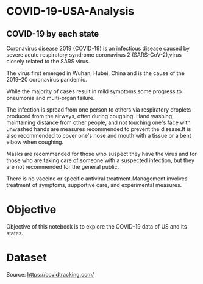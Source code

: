 # COVID-19-USA-Analysis
## COVID-19 by each state 

Coronavirus disease 2019 (COVID-19) is an infectious disease caused by severe acute respiratory syndrome coronavirus 2 (SARS-CoV-2),virus closely related to the SARS virus.

The virus first emerged in Wuhan, Hubei, China and is the cause of the 2019–20 coronavirus pandemic.

While the majority of cases result in mild symptoms,some progress to pneumonia and multi-organ failure.

The infection is spread from one person to others via respiratory droplets produced from the airways, often during coughing. Hand washing, maintaining distance from other people, and not touching one's face with unwashed hands are measures recommended to prevent the disease.It is also recommended to cover one's nose and mouth with a tissue or a bent elbow when coughing.

Masks are recommended for those who suspect they have the virus and for those who are taking care of someone with a suspected infection, but they are not recommended for the general public.

There is no vaccine or specific antiviral treatment.Management involves treatment of symptoms, supportive care, and experimental measures.




# Objective
Objective of this notebook is to explore the COVID-19 data of US and its states.
# Dataset
Source: https://covidtracking.com/
